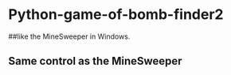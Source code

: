 # Python-game-of-bomb-finder2
##like the MineSweeper in Windows.
## Same control as the MineSweeper
